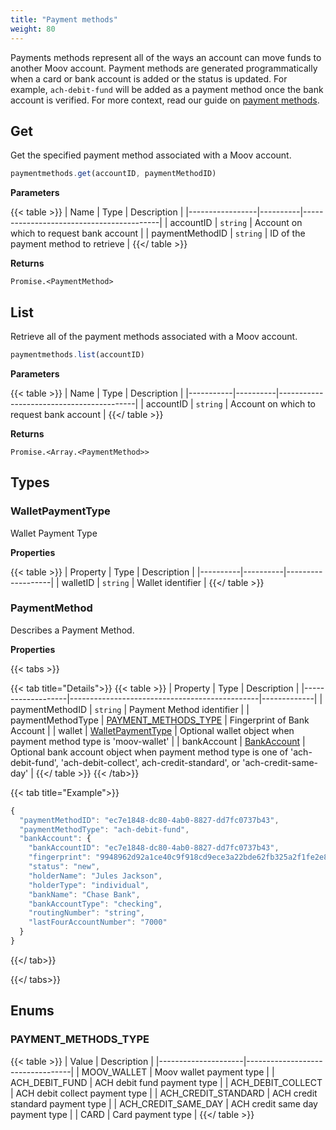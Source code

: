 ```yaml
---
title: "Payment methods"
weight: 80
---
```


Payments methods represent all of the ways an account can move funds to another Moov account. Payment methods are generated programmatically when a card or bank account is added or the status is updated. For example, `ach-debit-fund` will be added as a payment method once the bank account is verified. For more context, read our guide on [payment methods](/guides/money-movement/payment-methods/).

## Get

Get the specified payment method associated with a Moov account.

```javascript
paymentmethods.get(accountID, paymentMethodID)
```

**Parameters**

{{< table >}}
| Name            | Type     | Description                              |
|-----------------|----------|------------------------------------------|
| accountID       | `string` | Account on which to request bank account |
| paymentMethodID | `string` | ID of the payment method to retrieve     |
{{</ table >}}

**Returns**

`Promise.<PaymentMethod>`

## List

Retrieve all of the payment methods associated with a Moov account.

```javascript
paymentmethods.list(accountID)
```

**Parameters**

{{< table >}}
| Name      | Type     | Description                              |
|-----------|----------|------------------------------------------|
| accountID | `string` | Account on which to request bank account |
{{</ table >}}

**Returns**

`Promise.<Array.<PaymentMethod>>`

## Types
### WalletPaymentType

Wallet Payment Type

**Properties**

{{< table >}}
| Property | Type     | Description       |
|----------|----------|-------------------|
| walletID | `string` | Wallet identifier |
{{</ table >}}

### PaymentMethod

Describes a Payment Method.

**Properties**

{{< tabs >}}

{{< tab title="Details">}}
{{< table >}}
| Property          | Type                                          | Description |
|-------------------|-----------------------------------------------|-------------|
| paymentMethodID   | `string`                                      | Payment Method identifier |
| paymentMethodType | [PAYMENT_METHODS_TYPE](#payment_methods_type) | Fingerprint of Bank Account |
| wallet            | [WalletPaymentType](#walletpaymenttype)       | Optional wallet object when payment method type is 'moov-wallet' |
| bankAccount       | [BankAccount](#bankaccount)                   | Optional bank account object when payment method type is one of 'ach-debit-fund', 'ach-debit-collect', ach-credit-standard', or 'ach-credit-same-day' |
{{</ table >}}
{{< /tab>}}

{{< tab title="Example">}}
```javascript
{
  "paymentMethodID": "ec7e1848-dc80-4ab0-8827-dd7fc0737b43",
  "paymentMethodType": "ach-debit-fund",
  "bankAccount": {
    "bankAccountID": "ec7e1848-dc80-4ab0-8827-dd7fc0737b43",
    "fingerprint": "9948962d92a1ce40c9f918cd9ece3a22bde62fb325a2f1fe2e833969de672ba3",
    "status": "new",
    "holderName": "Jules Jackson",
    "holderType": "individual",
    "bankName": "Chase Bank",
    "bankAccountType": "checking",
    "routingNumber": "string",
    "lastFourAccountNumber": "7000"
  }
}
```
{{</ tab>}}

{{</ tabs>}}

## Enums
### PAYMENT_METHODS_TYPE

{{< table >}}
| Value               | Description                      |
|---------------------|----------------------------------|
| MOOV_WALLET         | Moov wallet payment type         |
| ACH_DEBIT_FUND      | ACH debit fund payment type      |
| ACH_DEBIT_COLLECT   | ACH debit collect payment type   |
| ACH_CREDIT_STANDARD | ACH credit standard payment type |
| ACH_CREDIT_SAME_DAY | ACH credit same day payment type |
| CARD                | Card payment type                |
{{</ table >}}

